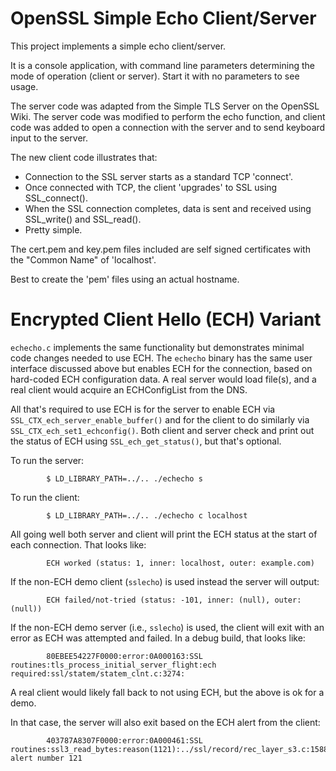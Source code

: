 OpenSSL Simple Echo Client/Server
=================================

This project implements a simple echo client/server.

It is a console application, with command line parameters determining the mode
of operation (client or server). Start it with no parameters to see usage.

The server code was adapted from the Simple TLS Server on the OpenSSL Wiki.
The server code was modified to perform the echo function, and client code
was added to open a connection with the server and to send keyboard input
to the server.

The new client code illustrates that:

- Connection to the SSL server starts as a standard TCP 'connect'.
- Once connected with TCP, the client 'upgrades' to SSL using
  SSL_connect().
- When the SSL connection completes, data is sent and received using
  SSL_write() and SSL_read().
- Pretty simple.

The cert.pem and key.pem files included are self signed certificates with the
"Common Name" of 'localhost'.

Best to create the 'pem' files using an actual hostname.

Encrypted Client Hello (ECH) Variant
====================================

``echecho.c`` implements the same functionality but demonstrates minimal code
changes needed to use ECH. The ``echecho`` binary has the same user interface
discussed above but enables ECH for the connection, based on hard-coded ECH
configuration data. A real server would load file(s), and a real client would
acquire an ECHConfigList from the DNS.

All that's required to use ECH is for the server to enable ECH via
``SSL_CTX_ech_server_enable_buffer()`` and for the client to do 
similarly via ``SSL_CTX_ech_set1_echconfig()``. Both client and
server check and print out the status of ECH using ``SSL_ech_get_status()``,
but that's optional.

To run the server:

            $ LD_LIBRARY_PATH=../.. ./echecho s

To run the client:

            $ LD_LIBRARY_PATH=../.. ./echecho c localhost

All going well both server and client will print the ECH status at the 
start of each connection. That looks like:

            ECH worked (status: 1, inner: localhost, outer: example.com)

If the non-ECH demo client (``sslecho``) is used instead the server will
output:

            ECH failed/not-tried (status: -101, inner: (null), outer: (null))

If the non-ECH demo server (i.e., ``sslecho``) is used, the client will exit
with an error as ECH was attempted and failed. In a debug build, that looks
like:

            80EBEE54227F0000:error:0A000163:SSL routines:tls_process_initial_server_flight:ech required:ssl/statem/statem_clnt.c:3274:

A real client would likely fall back to not using ECH, but the above
is ok for a demo.

In that case, the server will also exit based on the ECH alert from the client:

            403787A8307F0000:error:0A000461:SSL routines:ssl3_read_bytes:reason(1121):../ssl/record/rec_layer_s3.c:1588:SSL alert number 121

